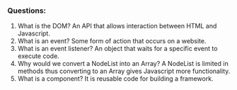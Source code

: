 ### Questions:
1. What is the DOM?
An API that allows interaction between HTML and Javascript.
2. What is an event?
Some form of action that occurs on a website.
3. What is an event listener?
An object that waits for a specific event to execute code.
4. Why would we convert a NodeList into an Array?
A NodeList is limited in methods thus converting to an Array gives Javascript more functionality. 
5. What is a component? 
It is reusable code for building a framework.